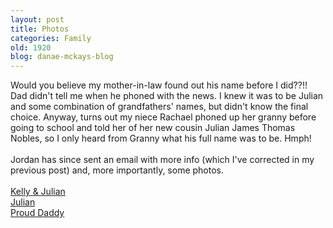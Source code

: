 ```yaml
---
layout: post
title: Photos
categories: Family
old: 1920
blog: danae-mckays-blog
---
```

Would you believe my mother-in-law found out his name before I did??!! Dad didn't tell me when he phoned with the news. I knew it was to be Julian and some combination of grandfathers' names, but didn't know the final choice. Anyway, turns out my niece Rachael phoned up her granny before going to school and told her of her new cousin Julian James Thomas Nobles, so I only heard from Granny what his full name was to be. Hmph! <br/><br/>Jordan has since sent an email with more info (which I've corrected in my previous post) and, more importantly, some photos.<br/><br/><a href="/files/first-look.jpg">Kelly & Julian</a><br/><a href="/files/julian.jpg">Julian</a><br/><a href="/files/j-and-j.jpg">Proud Daddy</a>